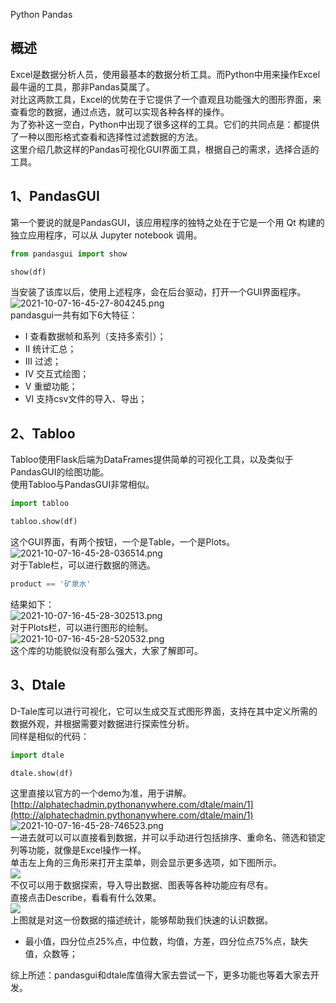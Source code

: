 Python Pandas
<a name="HHU60"></a>
## 概述
Excel是数据分析人员，使用最基本的数据分析工具。而Python中用来操作Excel最牛逼的工具，那非Pandas莫属了。<br />对比这两款工具，Excel的优势在于它提供了一个直观且功能强大的图形界面，来查看您的数据，通过点选，就可以实现各种各样的操作。<br />为了弥补这一空白，Python中出现了很多这样的工具。它们的共同点是：都提供了一种以图形格式查看和选择性过滤数据的方法。<br />这里介绍几款这样的Pandas可视化GUI界面工具，根据自己的需求，选择合适的工具。
<a name="ajlJI"></a>
## 1、PandasGUI
第一个要说的就是PandasGUI，该应用程序的独特之处在于它是一个用 Qt 构建的独立应用程序，可以从 Jupyter notebook 调用。
```python
from pandasgui import show

show(df)
```
当安装了该库以后，使用上述程序，会在后台驱动，打开一个GUI界面程序。<br />![2021-10-07-16-45-27-804245.png](./img/1633596430903-10c020aa-0b08-49ac-b211-f5f375adbe51.png)<br />pandasgui一共有如下6大特征：

- Ⅰ 查看数据帧和系列（支持多索引）；
- Ⅱ 统计汇总；
- Ⅲ 过滤；
- Ⅳ 交互式绘图；
- Ⅴ 重塑功能；
- Ⅵ 支持csv文件的导入、导出；
<a name="GLr6v"></a>
## 2、Tabloo
Tabloo使用Flask后端为DataFrames提供简单的可视化工具，以及类似于 PandasGUI的绘图功能。<br />使用Tabloo与PandasGUI非常相似。
```python
import tabloo

tabloo.show(df)
```
这个GUI界面，有两个按钮，一个是Table，一个是Plots。<br />![2021-10-07-16-45-28-036514.png](./img/1633596430870-ce4eb8ac-4252-4473-adba-22e16e11b11c.png)<br />对于Table栏，可以进行数据的筛选。
```python
product == '矿泉水'
```
结果如下：<br />![2021-10-07-16-45-28-302513.png](./img/1633596446822-112a0a4b-5faf-491f-9b5e-b83efe763504.png)<br />对于Plots栏，可以进行图形的绘制。<br />![2021-10-07-16-45-28-520532.png](./img/1633596446859-e378359f-14fe-4274-9900-c6c70849c619.png)<br />这个库的功能貌似没有那么强大，大家了解即可。
<a name="ZmhJq"></a>
## 3、Dtale
D-Tale库可以进行可视化，它可以生成交互式图形界面，支持在其中定义所需的数据外观，并根据需要对数据进行探索性分析。<br />同样是相似的代码：
```python
import dtale

dtale.show(df)
```
这里直接以官方的一个demo为准，用于讲解。<br />[http://alphatechadmin.pythonanywhere.com/dtale/main/1](http://alphatechadmin.pythonanywhere.com/dtale/main/1)<br />![2021-10-07-16-45-28-746523.png](./img/1633596462004-6f4ba9f8-f93f-4fda-aaa6-cc968d5ecbe2.png)<br />一进去就可以可以直接看到数据，并可以手动进行包括排序、重命名、筛选和锁定列等功能，就像是Excel操作一样。<br />单击左上角的三角形来打开主菜单，则会显示更多选项，如下图所示。<br />![](./img/1633596318467-fc6c7f60-11dc-435a-bee2-3ef059b77cc5.webp)<br />不仅可以用于数据探索，导入导出数据、图表等各种功能应有尽有。<br />直接点击Describe，看看有什么效果。<br />![](./img/1633596318522-388c5e3e-2b3d-4d69-9b6a-c93a1848f303.webp)<br />上图就是对这一份数据的描述统计，能够帮助我们快速的认识数据。

- 最小值，四分位点25%点，中位数，均值，方差，四分位点75%点，缺失值，众数等；

综上所述：pandasgui和dtale库值得大家去尝试一下，更多功能也等着大家去开发。
